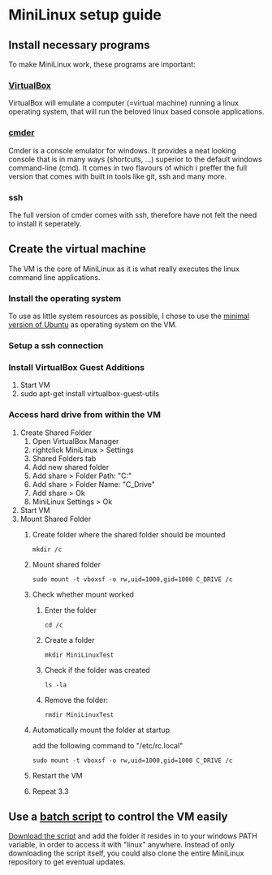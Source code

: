 # MiniLinux setup guide

## Install necessary programs
To make MiniLinux work, these programs are important:

### [VirtualBox](https://www.virtualbox.org/)
VirtualBox will emulate a computer (=virtual machine) running a linux operating system, that will run the beloved linux based console applications.

### [cmder](http://cmder.net/)
Cmder is a console emulator for windows.
It provides a neat looking console that is in many ways (shortcuts, ...) superior to the default windows command-line (cmd).
It comes in two flavours of which i preffer the full version that comes with built in tools like git, ssh and many more.

### ssh
The full version of cmder comes with ssh, therefore have not felt the need to install it seperately.

## Create the virtual machine
The VM is the core of MiniLinux as it is what really executes the linux command line applications.

### Install the operating system
To use as little system resources as possible, I chose to use the [minimal version of Ubuntu](https://help.ubuntu.com/community/Installation/MinimalCD) as operating system on the VM.

### Setup a ssh connection

### Install VirtualBox Guest Additions
1. Start VM
2. sudo apt-get install virtualbox-guest-utils

### Access hard drive from within the VM
1. Create Shared Folder
	1. Open VirtualBox Manager
	2. rightclick MiniLinux > Settings
	3. Shared Folders tab
	4. Add new shared folder
	5. Add share > Folder Path: "C:\"
	6. Add share > Folder Name: "C_Drive"
	7. Add share > Ok
	8. MiniLinux Settings > Ok
2. Start VM
3. Mount Shared Folder
	1. Create folder where the shared folder should be mounted
	
		```
		mkdir /c
		```
	2. Mount shared folder
	
		```
		sudo mount -t vboxsf -o rw,uid=1000,gid=1000 C_DRIVE /c
		```
	3. Check whether mount worked
		1. Enter the folder
		
			```
			cd /c
			```
		2. Create a folder
		
			```
			mkdir MiniLinuxTest
			```
		3. Check if the folder was created
		
			```
			ls -la
			```
		4. Remove the folder: 
		
			```
			rmdir MiniLinuxTest
			```
	4. Automatically mount the folder at startup
	
		add the following command to "/etc/rc.local"
		```
		sudo mount -t vboxsf -o rw,uid=1000,gid=1000 C_DRIVE /c
		```
	5. Restart the VM
	6. Repeat 3.3

## Use a [batch script](linux.bat) to control the VM easily
[Download the script](linux.bat) and add the folder it resides in to your windows PATH variable, in order to access it with "linux" anywhere.
Instead of only downloading the script itself, you could also clone the entire MiniLinux repository to get eventual updates.